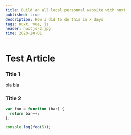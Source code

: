 ```yaml
---
title: Build an all local personnal website with nuxt
published: true
description: How I did to do this in x days
tags: nuxt, vue, js
header: nuxtjs-2.jpg
time: 2020-20-01
---
```


# Test Article

### Title 1

bla bla 

### Title 2

``` js
var foo = function (bar) {
  return bar++;
};

console.log(foo(5));
```
